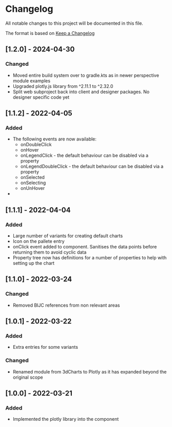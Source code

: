 # Changelog

All notable changes to this project will be documented in this file.

The format is based on [Keep a Changelog](https://keepachangelog.com/en/1.0.0/)

## [1.2.0] - 2024-04-30

### Changed

- Moved entire build system over to gradle.kts as in newer perspective module examples
- Upgraded plotly.js library from ^2.11.1 to ^2.32.0
- Split web subproject back into client and designer packages. No designer specific code yet

## [1.1.2] - 2022-04-05

### Added

- The following events are now available:
  - onDoubleClick
  - onHover
  - onLegendClick - the default behaviour can be disabled via a property
  - onLegendDoubleClick - the default behaviour can be disabled via a property
  - onSelected
  - onSelecting
  - onUnHover
- 

## [1.1.1] - 2022-04-04

### Added

- Large number of variants for creating default charts
- Icon on the pallete entry
- onClick event added to component. Sanitises the data points before returning them to avoid cyclic data
- Property tree now has definitions for a number of properties to help with setting up the chart

## [1.1.0] - 2022-03-24

### Changed

- Removed BIJC references from non relevant areas

## [1.0.1] - 2022-03-22

### Added

- Extra entries for some variants

### Changed

- Renamed module from 3dCharts to Plotly as it has expanded beyond the original scope

## [1.0.0] - 2022-03-21

### Added

- Implemented the plotly library into the component